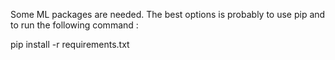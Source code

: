 Some ML packages are needed. The best options is probably to use pip and to run the following command :

pip install -r requirements.txt


